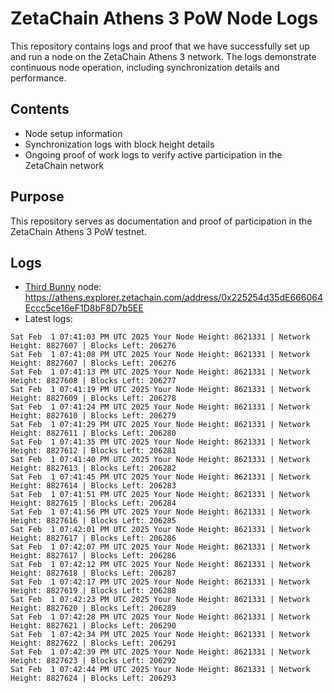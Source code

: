 # ZetaChain Athens 3 PoW Node Logs
This repository contains logs and proof that we have successfully set up and run a node on the ZetaChain Athens 3 network. The logs demonstrate continuous node operation, including synchronization details and performance.

## Contents
- Node setup information
- Synchronization logs with block height details
- Ongoing proof of work logs to verify active participation in the ZetaChain network

## Purpose
This repository serves as documentation and proof of participation in the ZetaChain Athens 3 PoW testnet.

## Logs

- [Third Bunny](https://thirdbunny.xyz/) node: https://athens.explorer.zetachain.com/address/0x225254d35dE666064Eccc5ce16eF1D8bF8D7b5EE
- Latest logs:
```
Sat Feb  1 07:41:03 PM UTC 2025 Your Node Height: 8621331 | Network Height: 8827607 | Blocks Left: 206276
Sat Feb  1 07:41:08 PM UTC 2025 Your Node Height: 8621331 | Network Height: 8827607 | Blocks Left: 206276
Sat Feb  1 07:41:13 PM UTC 2025 Your Node Height: 8621331 | Network Height: 8827608 | Blocks Left: 206277
Sat Feb  1 07:41:19 PM UTC 2025 Your Node Height: 8621331 | Network Height: 8827609 | Blocks Left: 206278
Sat Feb  1 07:41:24 PM UTC 2025 Your Node Height: 8621331 | Network Height: 8827610 | Blocks Left: 206279
Sat Feb  1 07:41:29 PM UTC 2025 Your Node Height: 8621331 | Network Height: 8827611 | Blocks Left: 206280
Sat Feb  1 07:41:35 PM UTC 2025 Your Node Height: 8621331 | Network Height: 8827612 | Blocks Left: 206281
Sat Feb  1 07:41:40 PM UTC 2025 Your Node Height: 8621331 | Network Height: 8827613 | Blocks Left: 206282
Sat Feb  1 07:41:45 PM UTC 2025 Your Node Height: 8621331 | Network Height: 8827614 | Blocks Left: 206283
Sat Feb  1 07:41:51 PM UTC 2025 Your Node Height: 8621331 | Network Height: 8827615 | Blocks Left: 206284
Sat Feb  1 07:41:56 PM UTC 2025 Your Node Height: 8621331 | Network Height: 8827616 | Blocks Left: 206285
Sat Feb  1 07:42:01 PM UTC 2025 Your Node Height: 8621331 | Network Height: 8827617 | Blocks Left: 206286
Sat Feb  1 07:42:07 PM UTC 2025 Your Node Height: 8621331 | Network Height: 8827617 | Blocks Left: 206286
Sat Feb  1 07:42:12 PM UTC 2025 Your Node Height: 8621331 | Network Height: 8827618 | Blocks Left: 206287
Sat Feb  1 07:42:17 PM UTC 2025 Your Node Height: 8621331 | Network Height: 8827619 | Blocks Left: 206288
Sat Feb  1 07:42:23 PM UTC 2025 Your Node Height: 8621331 | Network Height: 8827620 | Blocks Left: 206289
Sat Feb  1 07:42:28 PM UTC 2025 Your Node Height: 8621331 | Network Height: 8827621 | Blocks Left: 206290
Sat Feb  1 07:42:34 PM UTC 2025 Your Node Height: 8621331 | Network Height: 8827622 | Blocks Left: 206291
Sat Feb  1 07:42:39 PM UTC 2025 Your Node Height: 8621331 | Network Height: 8827623 | Blocks Left: 206292
Sat Feb  1 07:42:44 PM UTC 2025 Your Node Height: 8621331 | Network Height: 8827624 | Blocks Left: 206293
```
